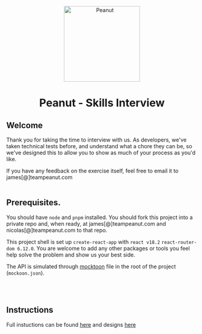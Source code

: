 <div align="center">
  
  <a href="https://www.peanut-app.io"><img src="https://storage.googleapis.com/peanut-assets/images/links/peanut_invite@1x.png" alt="Peanut" width="200"></a>
  
<h1>Peanut - Skills Interview</h1>
</div>

## Welcome

Thank you for taking the time to interview with us. As developers, we've taken technical tests before, and understand what a chore they can be, so we've designed this to allow you to show as much of your process as you'd like.

If you have any feedback on the exercise itself, feel free to email it to james[@]teampeanut.com
<br/><br/>

## Prerequisites.

You should have `node` and `pnpm` installed. You should fork this project into a private repo and, when ready, at james[@]teampeanut.com and nicolas[@]teampeanut.com to that repo.

This project shell is set up `create-react-app` with `react v18.2` `react-router-dom 6.12.0`. You are welcome to add any other packages or tools you feel help solve the problem and show us your best side.

The API is simulated through [mocktoon](https://mockoon.com/) file in the root of the project (`mockoon.json`).

<br/><br/>

## Instructions

Full instuctions can be found [here](https://www.notion.so/teampeanut/Skills-Interview-Public-Version-556af7bbb6094ad5a6ac574df3f0d301?pvs=4) and designs [here](https://www.figma.com/file/h3XTzzSf3vPDPQFrudrWPC/Web-Experience?type=design&node-id=3826%3A134828&t=FCorTeObSpdA5KMG-1)
